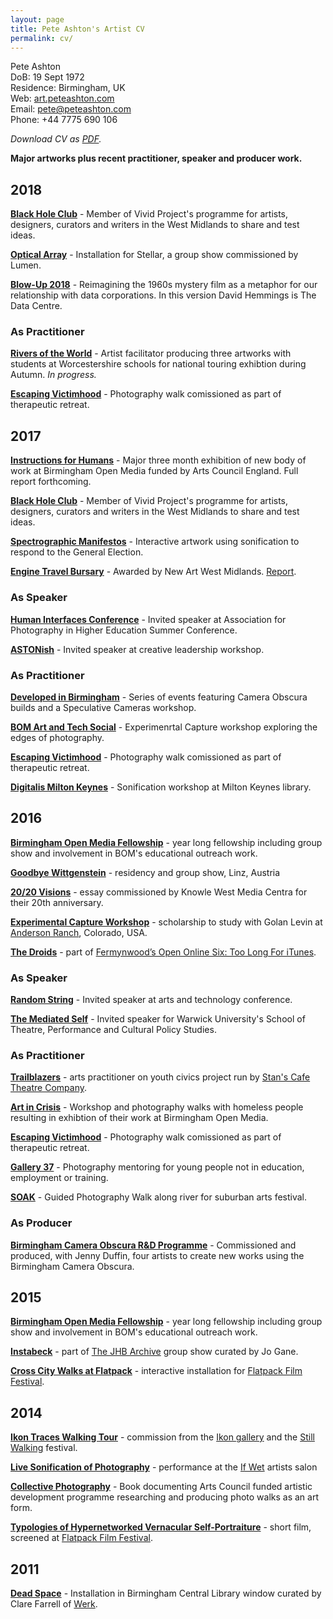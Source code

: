 ```yaml
---
layout: page
title: Pete Ashton's Artist CV
permalink: cv/
---
```


Pete Ashton  DoB: 19 Sept 1972  Residence: Birmingham, UK  Web: [art.peteashton.com](http://art.peteashton.com)  Email: pete@peteashton.com  Phone: +44 7775 690 106  

*Download CV as [PDF](http://art.peteashton.com/assets/docs/peteashton_artists_cv_2018_may.pdf).*

**Major artworks plus recent practitioner, speaker and producer work.**

## 2018

**[Black Hole Club](http://www.vividprojects.org.uk/programme/blackholeclub2018/)** - Member of Vivid Project's programme for artists, designers, curators and writers in the West Midlands to share and test ideas.

**[Optical Array](http://art.peteashton.com/optical-array/)** - Installation for Stellar, a group show commissioned by Lumen. 

**[Blow-Up 2018](http://art.peteashton.com/blow-up-2018/)** - Reimagining the 1960s mystery film as a metaphor for our relationship with data corporations. In this version David Hemmings is The Data Centre.


### As Practitioner

**[Rivers of the World](https://thamesfestivaltrust.org/our-work/education-programme/rivers-of-the-world)** - Artist facilitator producing three artworks with students at Worcestershire schools for national touring exhibtion during Autumn. *In progress.*  

**[Escaping Victimhood](http://www.escapingvictimhood.com)** - Photography walk comissioned as part of therapeutic retreat. 

## 2017

**[Instructions for Humans](http://art.peteashton.com/instructions-for-humans/)** - Major three month exhibition of new body of work at Birmingham Open Media funded by Arts Council England. Full report forthcoming. 

**[Black Hole Club](http://www.vividprojects.org.uk/programme/black-hole-club-2017/)** - Member of Vivid Project's programme for artists, designers, curators and writers in the West Midlands to share and test ideas.

**[Spectrographic Manifestos](http://art.peteashton.com/spectrographic_manifestoes/)** - Interactive artwork using sonification to respond to the General Election. 

**[Engine Travel Bursary](http://newartwestmidlands.co.uk/programme/engine/)** - Awarded by New Art West Midlands. [Report](http://newartwestmidlands.co.uk/editorial/pete-ashton-on-ars-electronica-linz/).

### As Speaker

**[Human Interfaces Conference](http://aphe.ac.uk/humaninterfaces/)** - Invited speaker at Association for Photography in Higher Education Summer Conference.

**[ASTONish](https://www.astonishleadership.com)** - Invited speaker at creative leadership workshop.


### As Practitioner

**[Developed in Birmingham](https://www.developedinbirmingham.com)** - Series of events featuring Camera Obscura builds and a Speculative Cameras workshop. 

**[BOM Art and Tech Social](http://www.bom.org.uk/event/artandtech-pete-ashton/)** - Experimenrtal Capture workshop exploring the edges of photography.

**[Escaping Victimhood](http://www.escapingvictimhood.com)** - Photography walk comissioned as part of therapeutic retreat. 

**[Digitalis Milton Keynes](http://digitalismk.org)** - Sonification workshop at Milton Keynes library.

## 2016

**[Birmingham Open Media Fellowship](http://www.bom.org.uk/bom-fellows/)** - year long fellowship including group show and involvement in BOM's educational outreach work. 

**[Goodbye Wittgenstein](http://art.peteashton.com/goodbye-wittgenstein/)** - residency and group show, Linz, Austria

**[20/20 Visions](http://art.peteashton.com/kwmc/)** - essay commissioned by Knowle West Media Centra for their 20th anniversary.

**[Experimental Capture Workshop](http://golancourses.net/capture2016/)** - scholarship to study with Golan Levin at [Anderson Ranch](https://www.andersonranch.org), Colorado, USA. 
**[The Droids](http://art.peteashton.com/the-droids/)** - part of [Fermynwood’s Open Online Six: Too Long For iTunes](http://www.fermynwoods.co.uk/current-programme/open-online-six/).

### As Speaker

**[Random String](http://randomstring.co)** - Invited speaker at arts and technology conference.

**[The Mediated Self](http://readinglists.warwick.ac.uk/modules/th982.html)** - Invited speaker for Warwick University's School of Theatre, Performance and Cultural Policy Studies.

### As Practitioner

**[Trailblazers](http://www.stanscafe.co.uk/trailblazers.html)** - arts practitioner on youth civics project run by [Stan's Cafe Theatre Company](http://www.stanscafe.co.uk).

**[Art in Crisis](http://www.bom.org.uk/event/art-in-crisis/)** - Workshop and photography walks with homeless people resulting in exhibtion of their work at Birmingham Open Media. 

**[Escaping Victimhood](http://www.escapingvictimhood.com)** - Photography walk comissioned as part of therapeutic retreat. 

**[Gallery 37](http://digitalbirmingham.co.uk/blog/2016/07/15/birmingham-youth-arts-programme-to-provide-free-training-in-coding/)** - Photography mentoring for young people not in education, employment or training. 

**[SOAK](https://artsforumsellyoak.wordpress.com/2016/04/21/art-soak-12-15-may-2016/)** - Guided Photography Walk along river for suburban arts festival.

### As Producer

**[Birmingham Camera Obscura R&D Programme](http://bhamobscura.com/artworks/)** - Commissioned and produced, with Jenny Duffin, four artists to create new works using the Birmingham Camera Obscura.

## 2015

**[Birmingham Open Media Fellowship](http://www.bom.org.uk/bom-fellows/)** - year long fellowship including group show and involvement in BOM's educational outreach work. 
**[Instabeck](http://art.peteashton.com/instabeck)** - part of [The JHB Archive](http://www.jogane.co.uk/projects/286/lost-sculpture-the-jhb-archive/) group show curated by Jo Gane.

**[Cross City Walks at Flatpack](http://art.peteashton.com/xcw-flatpack/)** - interactive installation for [Flatpack Film Festival](http://flatpackfestival.org.uk).## 2014
**[Ikon Traces Walking Tour](http://art.peteashton.com/ikon-traces/)** - commission from the [Ikon gallery](https://ikon-gallery.org) and the [Still Walking](http://www.stillwalking.org) festival.

**[Live Sonification of Photography](http://art.peteashton.com/live-sonification-photography/)** - performance at the [If Wet](http://www.ifwet.org.uk/documentation/if-wet-19-photo-documentation/) artists salon

**[Collective Photography](https://leanpub.com/collectivephotography)** - Book documenting Arts Council funded artistic development programme researching and producing photo walks as an art form. 

**[Typologies of Hypernetworked Vernacular Self-Portraiture](https://vimeo.com/90148397)** - short film, screened at [Flatpack Film Festival](http://flatpackfestival.org.uk).

## 2011

**[Dead Space](https://www.flickr.com/photos/peteashton/albums/72157626551649992)** - Installation in Birmingham Central Library window curated by Clare Farrell of [Werk](http://www.werk.org.uk).	

